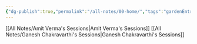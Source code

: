 ```yaml
---
{"dg-publish":true,"permalink":"/all-notes/00-home/","tags":"gardenEntry","dgHomeLink":true,"dgPassFrontmatter":false}
---
```



<div class="transclusion internal-embed is-loaded"><div class="markdown-embed">

<div class="markdown-embed-title">



</div>



[[All Notes/Amit Verma's Sessions|Amit Verma's Sessions]]
[[All Notes/Ganesh Chakravarthi's Sessions|Ganesh Chakravarthi's Sessions]]


</div></div>
